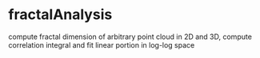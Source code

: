 # fractalAnalysis

compute fractal dimension of arbitrary point cloud in 2D and 3D, compute correlation integral and fit linear portion in log-log space
